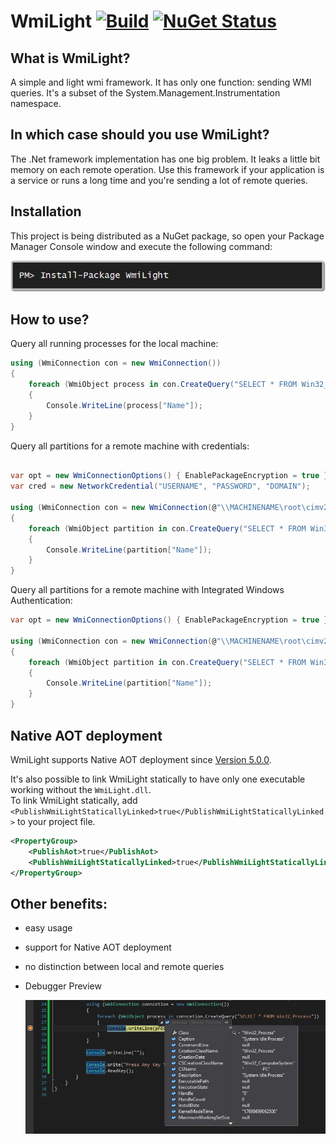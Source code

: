 # WmiLight [![Build](https://github.com/MartinKuschnik/WmiLight/actions/workflows/build.yml/badge.svg)](https://github.com/MartinKuschnik/WmiLight/actions/workflows/build.yml) [![NuGet Status](http://img.shields.io/nuget/v/WmiLight.svg?style=flat)](https://www.nuget.org/packages/WmiLight/)

## What is WmiLight?
A simple and light wmi framework. It has only one function: sending WMI queries.
It's a subset of the System.Management.Instrumentation namespace.

## In which case should you use WmiLight?
The .Net framework implementation has one big problem.
It leaks a little bit memory on each remote operation.
Use this framework if your application is a service or runs a long time and you're sending a lot of remote queries.

## Installation

This project is being distributed as a NuGet package, so open your Package Manager Console window and execute the following command:

<a href="https://www.nuget.org/packages/WmiLight/" target="_blank">
<img title="NuGet" src="https://github.com/MartinKuschnik/WmiLight/blob/master/doc/pics/install_nuget_package.JPG" alt="NuGet"/>
</a>



## How to use?

Query all running processes for the local machine:
```C#
using (WmiConnection con = new WmiConnection())
{
    foreach (WmiObject process in con.CreateQuery("SELECT * FROM Win32_Process"))
    {
        Console.WriteLine(process["Name"]);
    }
}
```

Query all partitions for a remote machine with credentials:
```C#

var opt = new WmiConnectionOptions() { EnablePackageEncryption = true };
var cred = new NetworkCredential("USERNAME", "PASSWORD", "DOMAIN");

using (WmiConnection con = new WmiConnection(@"\\MACHINENAME\root\cimv2", cred, opt))
{
    foreach (WmiObject partition in con.CreateQuery("SELECT * FROM Win32_DiskPartition"))
    {
        Console.WriteLine(partition["Name"]);
    }
}
```
Query all partitions for a remote machine with Integrated Windows Authentication:
```C#
var opt = new WmiConnectionOptions() { EnablePackageEncryption = true };

using (WmiConnection con = new WmiConnection(@"\\MACHINENAME\root\cimv2", opt))
{
    foreach (WmiObject partition in con.CreateQuery("SELECT * FROM Win32_DiskPartition"))
    {
        Console.WriteLine(partition["Name"]);
    }
}
```

## Native AOT deployment

WmiLight supports Native AOT deployment since [Version 5.0.0](https://github.com/MartinKuschnik/WmiLight/releases/tag/v5.0.0).

It's also possible to link WmiLight statically to have only one executable working without the `WmiLight.dll`. <br/>
To link WmiLight statically, add `<PublishWmiLightStaticallyLinked>true</PublishWmiLightStaticallyLinked>` to your project file.

```xml
<PropertyGroup>
    <PublishAot>true</PublishAot>
    <PublishWmiLightStaticallyLinked>true</PublishWmiLightStaticallyLinked>
</PropertyGroup>
```

## Other benefits:

* easy usage

* support for Native AOT deployment

* no distinction between local and remote queries

* Debugger Preview 

    ![Debugger_Preview](https://github.com/MartinKuschnik/WmiLight/blob/master/doc/pics/debugger_preview.jpg "Debugger Preview")

